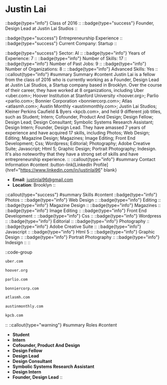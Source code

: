 # Justin Lai
::badge{type="info"}
Class of 2016
::
::badge{type="success"}
Founder, Design Lead at Justin Lai Studios
::

::badge{type="success"}
Entrepreneurship Experience
::
::badge{type="success"}
Current Company: Startup
::

::badge{type="success"}
Sector: AI
::
::badge{type="info"}
Years of Experience: 7
::
::badge{type="info"}
Number of Skills: 17
::
::badge{type="info"}
Number of Past Jobs: 9
::
::badge{type="info"}
Number of Organizations: 8
::
::badge{type="info"}
Advanced Skills: Yes
::
::callout{type="info"}
#summary
Summary
#content
Justin Lai is a fellow from the class of 2016 who is currently working as a Founder, Design Lead at Justin Lai Studios, a Startup company based in Brooklyn. Over the course of their career, they have worked at 8 organizations, including Uber <uber.com>; Hoover Institution at Stanford University <hoover.org>; Parlio <parlio.com>; Bonnier Corporation <bonniercorp.com>; Atlas <atlasmh.com>; Austin Monthly <austinmonthly.com>; Justin Lai Studios; Kleiner Perkins Caufield & Byers <kpcb.com>, and held 9 different job titles, such as Student; Intern; Cofounder, Product And Design; Design Fellow; Design Lead; Design Consultant; Symbolic Systems Research Assistant; Design Intern; Founder, Design Lead. They have amassed 7 years of experience and have acquired 17 skills, including Photos; Web Design; Editing; Magazine Design; Magazines; Image Editing; Front End Development; Css; Wordpress; Editorial; Photography; Adobe Creative Suite; Javascript; Html 5; Graphic Design; Portrait Photography; Indesign. It's also noteworthy that they have a strong set of skills and have entrepreneurship experience.
::
::callout{type="info"}
#summary
Contact Information
#content
:button-link[LinkedIn Profile]{href="https://www.linkedin.com/in/justinlai96" blank}
- **Email**: justinlai96@gmail.com
- **Location**: Brooklyn
::

::callout{type="success"}
#summary
Skills
#content
::badge{type="info"}
Photos
::
::badge{type="info"}
Web Design
::
::badge{type="info"}
Editing
::
::badge{type="info"}
Magazine Design
::
::badge{type="info"}
Magazines
::
::badge{type="info"}
Image Editing
::
::badge{type="info"}
Front End Development
::
::badge{type="info"}
Css
::
::badge{type="info"}
Wordpress
::
::badge{type="info"}
Editorial
::
::badge{type="info"}
Photography
::
::badge{type="info"}
Adobe Creative Suite
::
::badge{type="info"}
Javascript
::
::badge{type="info"}
Html 5
::
::badge{type="info"}
Graphic Design
::
::badge{type="info"}
Portrait Photography
::
::badge{type="info"}
Indesign
::
::

::code-group
```bash [Uber]
uber.com
```
```bash [Hoover Institution at Stanford University]
hoover.org
```
```bash [Parlio]
parlio.com
```
```bash [Bonnier Corporation]
bonniercorp.com
```
```bash [Atlas]
atlasmh.com
```
```bash [Austin Monthly]
austinmonthly.com
```
```bash [Kleiner Perkins Caufield & Byers]
kpcb.com
```
::
::callout{type="warning"}
#summary
Roles
#content
- **Student**
- **Intern**
- **Cofounder, Product And Design**
- **Design Fellow**
- **Design Lead**
- **Design Consultant**
- **Symbolic Systems Research Assistant**
- **Design Intern**
- **Founder, Design Lead**
::

